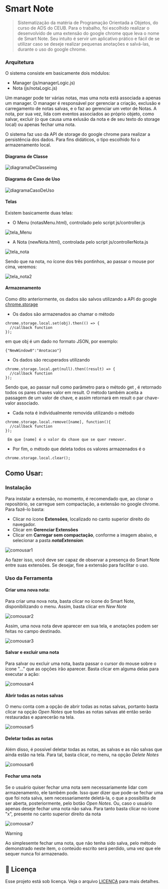 # Smart Note

> Sistematização da matéria de Programação Orientada a Objetos, do curso de ADS do CEUB.
> Para o trabalho, foi escolhido realizar o desenvolvido de uma extensão do google chrome qque leva o nome de Smart Note.
> Seu intuito é servir um aplicativo prático e fácil de se utilizar caso se deseje realizar pequenas anotações e salvá-las, durante o uso do google chrome.

### Arquitetura

O sistema consiste em basicamente dois módulos:
- Manager (js/managerLogic.js)
- Nota (js/notaLogic.js)

Um manager pode ter várias notas, mas uma nota está associada a apenas um manager.
O manager é responsável por gerenciar a criação, exclusão e carregamento de notas salvas, e o faz ao gerenciar um vetor de Notas.
A nota, por sua vez, lida com eventos associados ao próprio objeto, como salvar, excluir (o que causa uma exlusão da nota e de seu texto do storage local) ou apenas fechar uma nota.

O sistema faz uso da API de storage do google chrome para realizar a persistência dos dados. Para fins didáticos, o tipo escolhido foi o armazenamento local.

#### Diagrama de Classe

![diagramaDeClasseimg](https://github.com/user-attachments/assets/f5a98893-7bc0-4bd8-a989-7cd0f7d42d7f)

#### Diagrama de Caso de Uso

![diagramaCasoDeUso](https://github.com/user-attachments/assets/b1f7d7d1-9366-4295-b138-42ddb2148301)

#### Telas

Existem basicamente duas telas: 

- O Menu (notasMenu.html), controlado pelo script js/controller.js

  
![tela_Menu](https://github.com/user-attachments/assets/4f70cd20-be46-4825-b3ec-3362849c0a38)

- A Nota (newNota.html), controlada pelo script js/controllerNota.js

  
![tela_nota](https://github.com/user-attachments/assets/b41a83cb-c6f2-4327-996a-6011bd0d1dd7)

Sendo que na nota, no ícone dos três pontinhos, ao passar o mouse por cima, veremos:

![tela_nota2](https://github.com/user-attachments/assets/b266b2e8-20cf-491c-84e0-9e2242c60d81)

#### Armazenamento

Como dito anteriormente, os dados são salvos utilizando a API do google [chrome.storage](https://developer.chrome.com/docs/extensions/reference/api/storage?hl=pt-br)

- Os dados são armazenados ao chamar o método 

```
chrome.storage.local.set(obj).then(() => {
  //callback function
});
```

em que obj é um dado no formato JSON, por exemplo:
     
```
{"NewWindow0":"Anotacao"}
```

- Os dados são recuperados utilizando

```
chrome.storage.local.get(null).then((result) => {
  //callback function   
});
```


Sendo que, ao passar null como parâmetro para o método get , é retornado todos os pares chaves valor em  result.
    O método também aceita a passagem de um valor de chave, e assim retornará em  result o par chave-valor associado.

- Cada nota é individualmente removida utilizando o método

```
chrome.storage.local.remove([name], function(){
  //callback function
});
```
     Em que [name] é o valor da chave que se quer remover.

- Por fim, o método que deleta todos os valores armazenados é o

```
chrome.storage.local.clear();
```

## Como Usar:

### Instalação

Para instalar a extensão, no momento, é recomendado que, ao clonar o repositório, se carregue sem compactação, a extensão no google chrome. Para fazê-lo basta:
- Clicar no ícone **Extensões**, localizado no canto superior direito do navegador.
- Clicar em **Gerenciar Extensões**
- Clicar em **Carregar sem compactação**, conforme a imagem abaixo, e selecionar a pasta ***notaExtension***:

![comousar1](https://github.com/user-attachments/assets/56baa799-5fb4-41cc-86b7-f0fad3177ad0)

Ao fazer isso, você deve ser capaz de observar a presença do Smart Note entre suas extensões. Se desejar, fixe a extensão para facilitar o uso. 

### Uso da Ferramenta

#### Criar uma nova nota:

Para criar uma nova nota, basta clicar no ícone do Smart Note, disponibilizando o menu. Assim, basta clicar em *New Note* 

![comousar2](https://github.com/user-attachments/assets/d1344ac9-395e-4c75-bd04-3e1d20ab8bfc)

Assim, uma nova nota deve aparecer em sua tela, e anotações podem ser feitas no campo destinado.

![comousar3](https://github.com/user-attachments/assets/636bbe69-401e-49f7-9295-5a238bdb7516)

#### Salvar e excluir uma nota

Para salvar ou excluir uma nota, basta passar o cursor do mouse sobre o ícone "..." que as opções irão aparecer. Basta clicar em alguma delas para executar a ação:

![comousar4](https://github.com/user-attachments/assets/f331443c-5795-4b03-a437-30b40909a4a7)

#### Abrir todas as notas salvas

O menu conta com a opção de abrir todas as notas salvas, portanto basta clicar na opção *Open Notes* que todas as notas salvas até então serão restauradas e aparecerão na tela.

![comousar5](https://github.com/user-attachments/assets/42f36544-2378-4a43-95c7-33629be2e291)

#### Deletar todas as notas

Além disso, é possível deletar todas as notas, as salvas e as não salvas que ainda estão na tela. Para tal, basta clicar, no menu, na opção *Delete Notes*

![comousar6](https://github.com/user-attachments/assets/1531f875-2f91-4f47-a941-ad58ea89be2d)

#### Fechar uma nota

Se o usuário quiser fechar uma nota sem necessariamente lidar com armazenamento, ele também pode. Isso quer dizer que pode-se fechar uma que foi nota salva, sem necessariamente deletá-la, o que a possibilita
de ser aberta, posteriormente, pelo botão *Open Notes*. Ou, caso o usuário apenas deseje fechar uma nota não salva. Para tanto basta clicar no ícone "x", presente no canto superior direito da nota

![comousar7](https://github.com/user-attachments/assets/b954798a-1195-4f85-96ec-afae2e605b9f)

> [!WARNING]
> Ao simplesemte fechar uma nota, que não tenha sido salva, pelo método demonstrado neste item, o conteúdo escrito será perdido, uma vez que ele sequer nunca foi armazenado.

#### 
## 📝 Licença

Esse projeto está sob licença. Veja o arquivo [LICENÇA](LICENSE.md) para mais detalhes.

